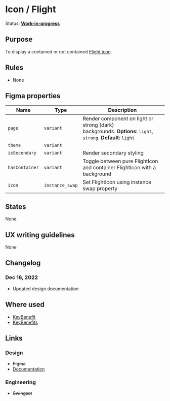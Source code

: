 # Icon / Flight

Status: **[Work-in-progress](/guides/can-i-use#work-in-progress)**

## Purpose

To display a contained or not contained [Flight icon](https://flight-hashicorp.vercel.app/)

## Rules

- None

## Figma properties

| Name           | Type            | Description                                                                                                  |
| -------------- | --------------- | ------------------------------------------------------------------------------------------------------------ |
| `page`         | `variant`       | Render component on light or strong (dark) backgrounds. **Options:** `light`, `strong`. **Default:** `light` |
| `theme`        | `variant`       |                                                                                                              |
| `isSecondary`  | `variant`       | Render secondary styling                                                                                     |
| `hasContainer` | `variant`       | Toggle between pure FlightIcon and container FlightIcon with a background                                    |
| `icon`         | `instance_swap` | Set FlightIcon using instance swap property                                                                  |

## States

None

## UX writing guidelines

None

## Changelog

### Dec 16, 2022

- Updated design documentation

## Where used

- [KeyBenefit](/components/key-benefit)
- [KeyBenefits](/components/key-benefits)

## Links

### Design

- ~~Figma~~
- [Documentation](/components/icon/flight)

### Engineering

- ~~Swingset~~
